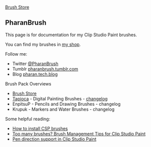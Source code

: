 [Brush Store](https://ko-fi.com/pharanbrush/shop)

## PharanBrush

This page is for documentation for my Clip Studio Paint brushes.

You can find my brushes in [my shop](https://ko-fi.com/pharanbrush/shop).


Follow me:
- Twitter [@PharanBrush](https://twitter.com/PharanBrush/)
- Tumblr [pharanbrush.tumblr.com](https://pharanbrush.tumblr.com)
- Blog [pharan.tech.blog](https://pharan.tech.blog)


Brush Pack Overviews
- [Brush Store](https://ko-fi.com/pharanbrush/shop)
- [Tapioca](tapioca-overview) - Digital Painting Brushes - [changelog](tapioca-changelog)
- EnpitsuP - Pencils and Drawing Brushes - changelog
- Krupuk - Markers and Water Brushes - changelog



Some helpful reading:
- [How to install CSP brushes](how-to-install-csp-brushes/)
- [Too many brushes? Brush Management Tips for Clip Studio Paint](brush-management-tips/)
- [Pen direction support in Clip Studio Paint](/clip-studio-paint-direction-of-pen/)

